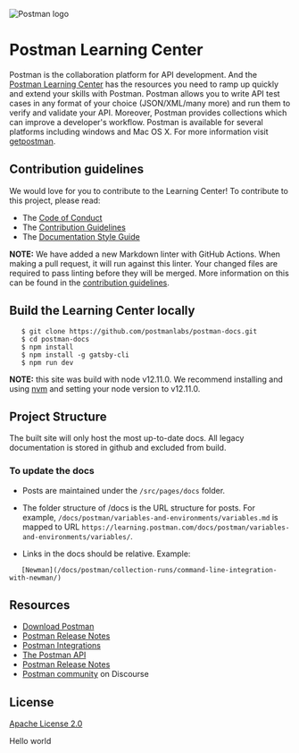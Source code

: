 ![Postman logo](https://assets.getpostman.com/common-share/postman-github-logo.png "Postman logo")

# Postman Learning Center

Postman is the collaboration platform for API development. And the [Postman Learning Center](https://learning.postman.com/) has the resources you need to ramp up quickly and extend your skills with Postman. Postman allows you to write API test cases in any format of your choice (JSON/XML/many more) and run them to verify and validate your API. Moreover, Postman provides collections which can improve a developer's workflow. Postman is available for several platforms including windows and Mac OS X. For more information visit [getpostman](getpostman.com).

## Contribution guidelines

We would love for you to contribute to the Learning Center! To contribute to this project, please read:

* The [Code of Conduct](https://community.getpostman.com/t/postman-code-of-conduct/5)
* The [Contribution Guidelines](CONTRIBUTING.md)
* The [Documentation Style Guide](DOCS_STYLE_GUIDE.md)

**NOTE:** We have added a new Markdown linter with GitHub Actions. When making a pull request, it will run against this linter. Your changed files are required to pass linting before they will be merged. More information on this can be found in the [contribution guidelines](CONTRIBUTING.md).

## Build the Learning Center locally

```
   $ git clone https://github.com/postmanlabs/postman-docs.git
   $ cd postman-docs
   $ npm install
   $ npm install -g gatsby-cli
   $ npm run dev
```

**NOTE:** this site was build with node v12.11.0. We recommend installing and using [nvm](https://github.com/nvm-sh/nvm) and setting your node version to v12.11.0.

## Project Structure

The built site will only host the most up-to-date docs. All legacy documentation is stored in github and excluded from build.

### To update the docs

* Posts are maintained under the `/src/pages/docs` folder.

* The folder structure of /docs is the URL structure for posts. For example, `/docs/postman/variables-and-environments/variables.md` is mapped to URL `https://learning.postman.com/docs/postman/variables-and-environments/variables/`.

* Links in the docs should be relative. Example:

```
   [Newman](/docs/postman/collection-runs/command-line-integration-with-newman/)
```

## Resources

* [Download Postman](https://www.postman.com/downloads/)
* [Postman Release Notes](https://www.postman.com/downloads/release-notes)
* [Postman Integrations](https://www.postman.com/integrations/)
* [The Postman API](https://docs.api.getpostman.com/)
* [Postman Release Notes](https://www.postman.com/downloads/release-notes)
* [Postman community](https://community.getpostman.com/) on Discourse

## License

[Apache License 2.0](LICENSE)

Hello world
